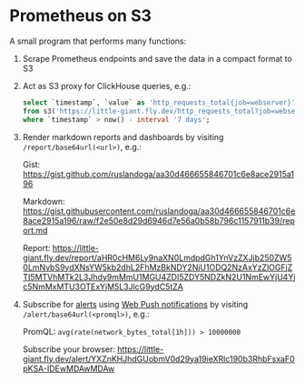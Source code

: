 # Prometheus on S3

A small program that performs many functions:

1. Scrape Prometheus endpoints and save the data in a compact format to S3
1. Act as S3 proxy for ClickHouse queries, e.g.:

   ```sql
   select `timestamp`, `value` as 'http_requests_total{job=webserver}'
   from s3('https://little-giant.fly.dev/http_requests_total?job=webserver')
   where `timestamp` > now() - interval '7 days';
   ```
1. Render markdown reports and dashboards by visiting `/report/base64url(<url>)`, e.g.:

   Gist: https://gist.github.com/ruslandoga/aa30d466655846701c6e8ace2915a196
   
   Markdown: https://gist.githubusercontent.com/ruslandoga/aa30d466655846701c6e8ace2915a196/raw/f2e50e8d29d6946d7e56a0b58b796c1157911b39/report.md
   
   Report: https://little-giant.fly.dev/report/aHR0cHM6Ly9naXN0LmdpdGh1YnVzZXJjb250ZW50LmNvbS9ydXNsYW5kb2dhL2FhMzBkNDY2NjU1ODQ2NzAxYzZlOGFjZTI5MTVhMTk2L3Jhdy9mMmU1MGU4ZDI5ZDY5NDZkN2U1NmEwYjU4Yjc5NmMxMTU3OTExYjM5L3JlcG9ydC5tZA

1. Subscribe for [alerts](https://prometheus.io/docs/alerting/latest/overview/) using [Web Push notifications](https://web.dev/explore/notifications) by visiting `/alert/base64url(<promql>)`, e.g.:

   PromQL: `avg(rate(network_bytes_total[1h])) > 10000000`
   
   Subscribe your browser: https://little-giant.fly.dev/alert/YXZnKHJhdGUobmV0d29ya19ieXRlc190b3RhbFsxaF0pKSA-IDEwMDAwMDAw
